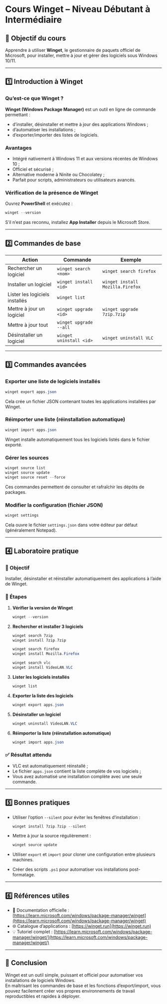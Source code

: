 # Cours Winget – Niveau Débutant à Intermédiaire

## 🧭 Objectif du cours
Apprendre à utiliser **Winget**, le gestionnaire de paquets officiel de Microsoft, pour installer, mettre à jour et gérer des logiciels sous Windows 10/11.

---

## 1️⃣ Introduction à Winget

### Qu’est-ce que Winget ?
**Winget (Windows Package Manager)** est un outil en ligne de commande permettant :
- d’installer, désinstaller et mettre à jour des applications Windows ;
- d’automatiser les installations ;
- d’exporter/importer des listes de logiciels.

### Avantages
- Intégré nativement à Windows 11 et aux versions récentes de Windows 10 ;
- Officiel et sécurisé ;
- Alternative moderne à Ninite ou Chocolatey ;
- Parfait pour scripts, administrateurs ou utilisateurs avancés.

### Vérification de la présence de Winget
Ouvrez **PowerShell** et exécutez :
```powershell
winget --version
```
S’il n’est pas reconnu, installez **App Installer** depuis le Microsoft Store.

---

## 2️⃣ Commandes de base

| Action | Commande | Exemple |
|--------|-----------|----------|
| Rechercher un logiciel | `winget search <nom>` | `winget search firefox` |
| Installer un logiciel | `winget install <id>` | `winget install Mozilla.Firefox` |
| Lister les logiciels installés | `winget list` | |
| Mettre à jour un logiciel | `winget upgrade <id>` | `winget upgrade 7zip.7zip` |
| Mettre à jour tout | `winget upgrade --all` | |
| Désinstaller un logiciel | `winget uninstall <id>` | `winget uninstall VLC` |

---

## 3️⃣ Commandes avancées

### Exporter une liste de logiciels installés
```powershell
winget export apps.json
```
Cela crée un fichier JSON contenant toutes les applications installées par Winget.

### Réimporter une liste (réinstallation automatique)
```powershell
winget import apps.json
```
Winget installe automatiquement tous les logiciels listés dans le fichier exporté.

### Gérer les sources
```powershell
winget source list
winget source update
winget source reset --force
```
Ces commandes permettent de consulter et rafraîchir les dépôts de packages.

### Modifier la configuration (fichier JSON)
```powershell
winget settings
```
Cela ouvre le fichier `settings.json` dans votre éditeur par défaut (généralement Notepad).

---

## 4️⃣ Laboratoire pratique

### 🎯 Objectif
Installer, désinstaller et réinstaller automatiquement des applications à l’aide de Winget.

### 🧪 Étapes

1. **Vérifier la version de Winget**
   ```powershell
   winget --version
   ```

2. **Rechercher et installer 3 logiciels**
   ```powershell
   winget search 7zip
   winget install 7zip.7zip

   winget search firefox
   winget install Mozilla.Firefox

   winget search vlc
   winget install VideoLAN.VLC
   ```

3. **Lister les logiciels installés**
   ```powershell
   winget list
   ```

4. **Exporter la liste des logiciels**
   ```powershell
   winget export apps.json
   ```

5. **Désinstaller un logiciel**
   ```powershell
   winget uninstall VideoLAN.VLC
   ```

6. **Réimporter la liste (réinstallation automatique)**
   ```powershell
   winget import apps.json
   ```

### ✅ Résultat attendu
- VLC est automatiquement réinstallé ;
- Le fichier `apps.json` contient la liste complète de vos logiciels ;
- Vous avez automatisé une installation complète avec une seule commande.

---

## 5️⃣ Bonnes pratiques

- Utiliser l’option `--silent` pour éviter les fenêtres d’installation :
  ```powershell
  winget install 7zip.7zip --silent
  ```

- Mettre à jour la source régulièrement :
  ```powershell
  winget source update
  ```

- Utiliser `export` et `import` pour cloner une configuration entre plusieurs machines.

- Créer des scripts `.ps1` pour automatiser vos installations post-formatage.

---

## 6️⃣ Références utiles

- 📘 Documentation officielle : [https://learn.microsoft.com/windows/package-manager/winget](https://learn.microsoft.com/windows/package-manager/winget)
- 🌐 Catalogue d’applications : [https://winget.run](https://winget.run)
- 💡 Tutoriel complet : [https://learn.microsoft.com/windows/package-manager/winget/](https://learn.microsoft.com/windows/package-manager/winget/)

---

## 🧱 Conclusion
Winget est un outil simple, puissant et officiel pour automatiser vos installations de logiciels Windows.  
En maîtrisant les commandes de base et les fonctions d’export/import, vous pouvez facilement créer vos propres environnements de travail reproductibles et rapides à déployer.
